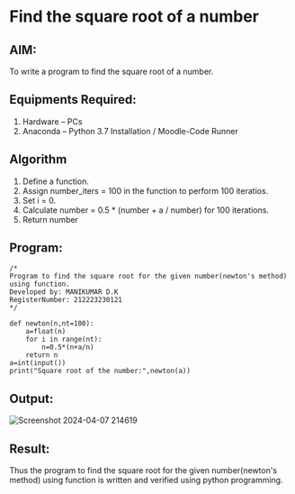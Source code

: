 # Find the square root of a number

## AIM:
To write a program to find the square root of a number.

## Equipments Required:
1. Hardware – PCs
2. Anaconda – Python 3.7 Installation / Moodle-Code Runner

## Algorithm
1. Define a function.
2. Assign number_iters = 100 in the function to perform 100 iteratios.
3. Set i = 0.
4. Calculate  number = 0.5 * (number + a / number) for 100 iterations.
5. Return number

## Program:
```
/*
Program to find the square root for the given number(newton's method) using function.
Developed by: MANIKUMAR D.K
RegisterNumber: 212223230121
*/

def newton(n,nt=100):
    a=float(n)
    for i in range(nt):
        n=0.5*(n+a/n)
    return n
a=int(input())
print("Square root of the number:",newton(a))

```

## Output:
![Screenshot 2024-04-07 214619](https://github.com/MANIKUMARDK/Square-root-of-a-number/assets/147215581/c375fe9e-26dc-41f0-93fb-36fa356dca0b)




## Result:
Thus the program to find the square root for the given number(newton's method) using function is written and verified using python programming.
